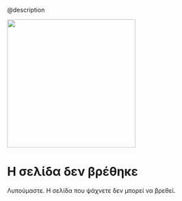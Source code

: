 @description

<div class="nf-container l-flex-wrap flex-center">
    <img src="assets/images/support/angular-404.svg" width="300" height="300"/>
    <div class="nf-response l-flex-wrap">
        <h1 class="no-toc">Η σελίδα δεν βρέθηκε</h1>
        <p>Λυπούμαστε. Η σελίδα που ψάχνετε δεν μπορεί να βρεθεί.</p>
    </div>
</div>
 
